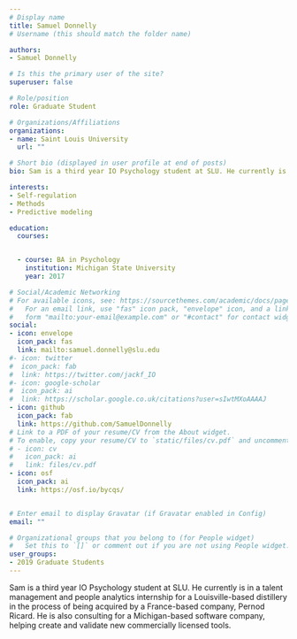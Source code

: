 ```yaml
---
# Display name
title: Samuel Donnelly
# Username (this should match the folder name)

authors:
- Samuel Donnelly

# Is this the primary user of the site?
superuser: false

# Role/position
role: Graduate Student

# Organizations/Affiliations
organizations:
- name: Saint Louis University
  url: ""

# Short bio (displayed in user profile at end of posts)
bio: Sam is a third year IO Psychology student at SLU. He currently is in a talent management and people analytics internship for a Louisville-based distillery in the process of being acquired by a France-based company, Pernod Ricard. He is also consulting for a Michigan-based software company, helping create and validate new commercially licensed tools.

interests:
- Self-regulation
- Methods
- Predictive modeling

education:
  courses:


  - course: BA in Psychology
    institution: Michigan State University
    year: 2017

# Social/Academic Networking
# For available icons, see: https://sourcethemes.com/academic/docs/page-builder/#icons
#   For an email link, use "fas" icon pack, "envelope" icon, and a link in the
#   form "mailto:your-email@example.com" or "#contact" for contact widget.
social:
- icon: envelope
  icon_pack: fas
  link: mailto:samuel.donnelly@slu.edu
#- icon: twitter
#  icon_pack: fab
#  link: https://twitter.com/jackf_IO
#- icon: google-scholar
#  icon_pack: ai
#  link: https://scholar.google.co.uk/citations?user=sIwtMXoAAAAJ
- icon: github
  icon_pack: fab
  link: https://github.com/SamuelDonnelly
# Link to a PDF of your resume/CV from the About widget.
# To enable, copy your resume/CV to `static/files/cv.pdf` and uncomment the lines below.
# - icon: cv
#   icon_pack: ai
#   link: files/cv.pdf
- icon: osf
  icon_pack: ai
  link: https://osf.io/bycqs/


# Enter email to display Gravatar (if Gravatar enabled in Config)
email: ""

# Organizational groups that you belong to (for People widget)
#   Set this to `[]` or comment out if you are not using People widget.
user_groups:
- 2019 Graduate Students
---
```


Sam is a third year IO Psychology student at SLU. He currently is in a talent management and people analytics internship for a Louisville-based distillery in the process of being acquired by a France-based company, Pernod Ricard. He is also consulting for a Michigan-based software company, helping create and validate new commercially licensed tools.